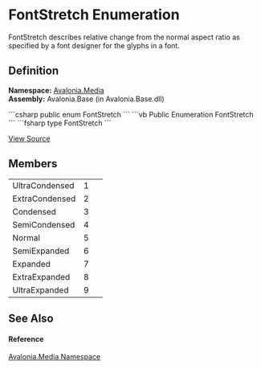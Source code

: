 # FontStretch Enumeration


FontStretch describes relative change from the normal aspect ratio as specified by a font designer for the glyphs in a font.



## Definition
**Namespace:** <a href="N_Avalonia_Media">Avalonia.Media</a>  
**Assembly:** Avalonia.Base (in Avalonia.Base.dll)

<Tabs groupId="api-code-preview">
<TabItem value="csharp" label="C#">
```csharp
public enum FontStretch
```
</TabItem>
<TabItem value="vb" label="VB">
```vb
Public Enumeration FontStretch
```
</TabItem>
<TabItem value="fsharp" label="F#">
```fsharp
type FontStretch
```
</TabItem>
</Tabs>



<a href="https://github.com/AvaloniaUI/Avalonia/tree/master/src/Avalonia.Base/Media/FontStretch.cs" title="View the source code">View Source</a>



## Members
<table>
<tr>
<td>UltraCondensed</td>
<td>1</td>
<td> </td>
</tr>
<tr>
<td>ExtraCondensed</td>
<td>2</td>
<td> </td>
</tr>
<tr>
<td>Condensed</td>
<td>3</td>
<td> </td>
</tr>
<tr>
<td>SemiCondensed</td>
<td>4</td>
<td> </td>
</tr>
<tr>
<td>Normal</td>
<td>5</td>
<td> </td>
</tr>
<tr>
<td>SemiExpanded</td>
<td>6</td>
<td> </td>
</tr>
<tr>
<td>Expanded</td>
<td>7</td>
<td> </td>
</tr>
<tr>
<td>ExtraExpanded</td>
<td>8</td>
<td> </td>
</tr>
<tr>
<td>UltraExpanded</td>
<td>9</td>
<td> </td>
</tr>
</table>

## See Also


#### Reference
<a href="N_Avalonia_Media">Avalonia.Media Namespace</a>  

